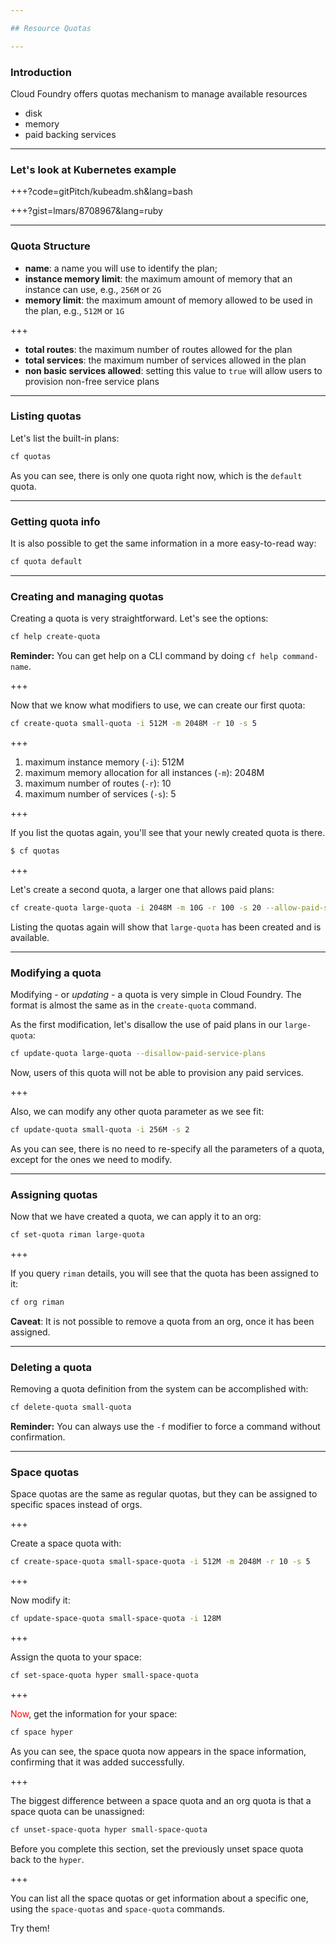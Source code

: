 ```yaml
---

## Resource Quotas

---
```


### Introduction

Cloud Foundry offers quotas mechanism to manage available resources


  - disk 
  - memory
  - paid backing services

---

### Let's look at Kubernetes example

+++?code=gitPitch/kubeadm.sh&lang=bash

+++?gist=lmars/8708967&lang=ruby

---

### Quota Structure

-	**name**: a name you will use to identify the plan;
-	**instance memory limit**: the maximum amount of memory that an instance can use, e.g., `256M` or `2G`
-	**memory limit**: the maximum amount of memory allowed to be used in the plan, e.g., `512M` or `1G`

+++

-	**total routes**: the maximum number of routes allowed for the plan
-	**total services**: the maximum number of services allowed in the plan
-	**non basic services allowed**: setting this value to `true` will allow users to provision non-free service plans

---

### Listing quotas

Let's list the built-in plans:

```bash
cf quotas
```

As you can see, there is only one quota right now, which is the `default` quota.

---

### Getting quota info

It is also possible to get the same information in a more easy-to-read way:

```bash
cf quota default
```

---

### Creating and managing quotas

Creating a quota is very straightforward. Let's see the options:

```bash
cf help create-quota
```

**Reminder:** You can get help on a CLI command by doing `cf help command-name`.

+++

Now that we know what modifiers to use, we can create our first quota:

```bash
cf create-quota small-quota -i 512M -m 2048M -r 10 -s 5
```

+++

1. maximum instance memory (`-i`): 512M
1. maximum memory allocation for all instances (`-m`): 2048M
1. maximum number of routes (`-r`): 10
1. maximum number of services (`-s`): 5 

+++

If you list the quotas again, you'll see that your newly created quota is there.

```bash
$ cf quotas
```

+++

Let's create a second quota, a larger one that allows paid plans:

```bash
cf create-quota large-quota -i 2048M -m 10G -r 100 -s 20 --allow-paid-service-plans
```

Listing the quotas again will show that `large-quota` has been created and is available.

---

### Modifying a quota

Modifying - or *updating* - a quota is very simple in Cloud Foundry. The format is almost the same as in the `create-quota` command.

As the first modification, let's disallow the use of paid plans in our `large-quota`:

```sh
cf update-quota large-quota --disallow-paid-service-plans
```

Now, users of this quota will not be able to provision any paid services.

+++

Also, we can modify any other quota parameter as we see fit:

```sh
cf update-quota small-quota -i 256M -s 2
```

As you can see, there is no need to re-specify all the parameters of a quota, except for the ones we need to modify.

---

### Assigning quotas

Now that we have created a quota, we can apply it to an org:

```sh
cf set-quota riman large-quota
```

+++

If you query `riman` details, you will see that the quota has been assigned to it:

```sh
cf org riman
```

**Caveat**: It is not possible to remove a quota from an org, once it has been assigned.

---

### Deleting a quota

Removing a quota definition from the system can be accomplished with:

```sh
cf delete-quota small-quota
```

**Reminder:** You can always use the `-f` modifier to force a command without confirmation.

---

### Space quotas

Space quotas are the same as regular quotas, but they can be assigned to specific spaces instead of orgs.

+++

Create a space quota with:

```sh
cf create-space-quota small-space-quota -i 512M -m 2048M -r 10 -s 5
```

+++

Now modify it:

```sh
cf update-space-quota small-space-quota -i 128M
```

+++

Assign the quota to your space:

```sh
cf set-space-quota hyper small-space-quota
```

+++

<span style="color:red">Now</span>, get the information for your space:

```sh
cf space hyper
```

As you can see, the space quota now appears in the space information, confirming that it was added successfully.

+++

The biggest difference between a space quota and an org quota is that a space quota can be unassigned:

```sh
cf unset-space-quota hyper small-space-quota
```

Before you complete this section, set the previously unset space quota back to the `hyper`.

+++

You can list all the space quotas or get information about a specific one, using the `space-quotas` and `space-quota` commands.

Try them!
